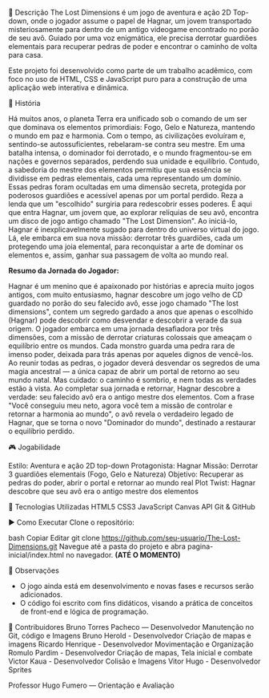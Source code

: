 📖 Descrição
The Lost Dimensions é um jogo de aventura e ação 2D Top-down, onde o jogador assume o papel de Hagnar, um jovem transportado misteriosamente para dentro de um antigo videogame encontrado no porão de seu avô. Guiado por uma voz enigmática, ele precisa derrotar guardiões elementais para recuperar pedras de poder e encontrar o caminho de volta para casa.

Este projeto foi desenvolvido como parte de um trabalho acadêmico, com foco no uso de HTML, CSS e JavaScript puro para a construção de uma aplicação web interativa e dinâmica.

🌌 História

Há muitos anos, o planeta Terra era unificado sob o comando de um ser que dominava os elementos primordiais: Fogo, Gelo e Natureza, mantendo o mundo em paz e harmonia. Com o tempo, as civilizações evoluíram e, sentindo-se autossuficientes, rebelaram-se contra seu mestre. Em uma batalha intensa, o dominador foi derrotado, e o mundo fragmentou-se em nações e governos separados, perdendo sua unidade e equilíbrio.
Contudo, a sabedoria do mestre dos elementos permitiu que sua essência se dividisse em pedras elementais, cada uma representando um domínio. Essas pedras foram ocultadas em uma dimensão secreta, protegida por poderosos guardiões e acessível apenas por um portal perdido. Reza a lenda que um "escolhido" surgiria para redescobrir esses poderes.
É aqui que entra Hagnar, um jovem que, ao explorar relíquias de seu avô, encontra um disco de jogo antigo chamado "The Lost Dimension". Ao iniciá-lo, Hagnar é inexplicavelmente sugado para dentro do universo virtual do jogo. Lá, ele embarca em sua nova missão: derrotar três guardiões, cada um protegendo uma joia elemental, para reconquistar a arte de dominar os elementos e, assim, ganhar sua passagem de volta ao mundo real.

**Resumo da Jornada do Jogador:**

Hagnar é um menino que é apaixonado por histórias e aprecia muito jogos antigos, com muito entusiasmo, hagnar descobre um jogo velho de CD guardado no porão do seu falecido avô, esse jogo chamado "The lost dimensions", contem um segredo gardado a anos que apenas o escolhido (Hagnar) pode descobrir como desvendar e descobrir a verade da sua origem. O jogador embarca em uma jornada desafiadora por três dimensões, com a missão de derrotar criaturas colossais que ameaçam o equilíbrio entre os mundos. Cada monstro guarda uma pedra rara de imenso poder, deixada para trás apenas por aqueles dignos de vencê-los. Ao reunir todas as pedras, o jogador deverá desvendar os segredos de uma magia ancestral — a única capaz de abrir um portal de retorno ao seu mundo natal. Mas cuidado: o caminho é sombrio, e nem todas as verdades estão à vista. Ao completar sua jornada e retornar, Hagnar descobre a verdade: seu falecido avô era o antigo mestre dos elementos. Com a frase "Você conseguiu meu neto, agora você tem a missão de controlar e retornar a harmonia ao mundo", o avô revela o verdadeiro legado de Hagnar, que se torna o novo "Dominador do mundo", destinado a restaurar o equilíbrio perdido.

🎮 Jogabilidade

Estilo: Aventura e ação 2D top-down
Protagonista: Hagnar
Missão: Derrotar 3 guardiões elementais (Fogo, Gelo e Natureza)
Objetivo: Recuperar as pedras do poder, abrir o portal e retornar ao mundo real
Plot Twist: Hagnar descobre que seu avô era o antigo mestre dos elementos

🧱 Tecnologias Utilizadas
HTML5
CSS3
JavaScript
Canvas API
Git & GitHub

▶️ Como Executar
Clone o repositório:

bash
Copiar
Editar
git clone https://github.com/seu-usuario/The-Lost-Dimensions.git
Navegue até a pasta do projeto e abra pagina-inicial/index.html no navegador. **(ATÉ O MOMENTO)**

📌 Observações
- O jogo ainda está em desenvolvimento e novas fases e recursos serão adicionados.
- O código foi escrito com fins didáticos, visando a prática de conceitos de front-end e lógica de programação.

👥 Contribuidores
Bruno Torres Pacheco — Desenvolvedor
  Manutenção no Git, código e Imagens
Bruno Herold - Desenvolvedor
  Criação de mapas e imagens
Ricardo Henrique - Desenvolvedor
  Movimentação e Organização
Romulo Pardim - Desenvolvedor
  Criação de mapas, Tela inicial e combate
Victor Kaua - Desenvolvedor
  Colisão e Imagens
Vitor Hugo - Desenvolvedor
  Sprites


Professor Hugo Fumero — Orientação e Avaliação
